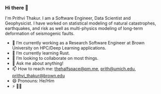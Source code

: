 ### Hi there 👋

<!--
**thehalfspace/thehalfspace** is a ✨ _special_ ✨ repository because its `README.md` (this file) appears on your GitHub profile.
-->

I'm Prithvi Thakur. I am a Software Engineer, Data Scientist and Geophysicist. I have worked on statistical modeling of natural catastrophes, earthquakes, and risk as well as multi-physics modeling of long-term deformation of seismogenic faults. 

- 🔭 I’m currently working as a Research Software Engineer at Brown University on HPC/Deep Learning applications.
- 🌱 I’m currently learning Rust.
- 👯 I’m looking to collaborate on most things.
- 💬 Ask me about anything!
- 📫 How to reach me: thehalfspace@pm.me, prith@umich.edu, prithvi_thakur@brown.edu
- 😄 Pronouns: He/Him
- ⚡ 🍉🍉

